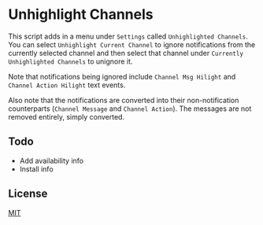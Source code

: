 # Unhighlight Channels

This script adds in a menu under `Settings` called `Unhighlighted Channels`. You can select `Unhighlight Current Channel` to ignore notifications from the currently selected channel and then select that channel under `Currently Unhighlighted Channels` to unignore it.

Note that notifications being ignored include `Channel Msg Hilight` and `Channel Action Hilight` text events.

Also note that the notifications are converted into their non-notification counterparts (`Channel Message` and `Channel Action`). The messages are not removed entirely, simply converted.

## Todo

-   Add availability info
-   Install info

## License

[MIT](../LICENSE)
